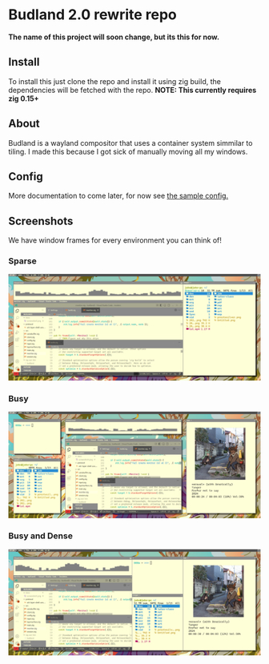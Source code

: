 # Budland 2.0 rewrite repo

**The name of this project will soon change, but its this for now.**

## Install

To install this just clone the repo and install it using zig build, the dependencies will be fetched with the repo.
**NOTE: This currently requires zig 0.15+**

## About

Budland is a wayland compositor that uses a container system simmilar to tiling. I made this because I got sick of manually moving all my windows.

## Config

More documentation to come later, for now see [the sample config.](docs/sample.conf)

## Screenshots

We have window frames for every environment you can think of!

### Sparse
![Busy](docs/screenshot3.png)

### Busy
![Kinda busy](docs/screenshot1.png)

### Busy and Dense
![Super Busy and Dense](docs/screenshot2.png)
